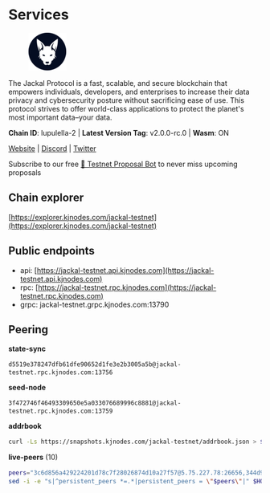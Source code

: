 # Services

<figure><img src="https://raw.githubusercontent.com/kj89/cosmos-images/main/logos/jackal.png" alt=""><figcaption></figcaption></figure>

The Jackal Protocol is a fast, scalable, and secure blockchain that empowers  individuals, developers, and enterprises to increase their data privacy and  cybersecurity posture without sacrificing ease of use. This protocol strives  to offer world-class applications to protect the planet's most important data–your data.

**Chain ID**: lupulella-2 | **Latest Version Tag**: v2.0.0-rc.0 | **Wasm**: ON

[Website](https://jackalprotocol.com) | [Discord](https://discord.com/invite/5GKym3p6rj) | [Twitter](https://twitter.com/Jackal_Protocol)



Subscribe to our free [🤖 Testnet Proposal Bot](https://t.me/kjnodes_testnet_proposal_bot) to never miss upcoming proposals


## Chain explorer
[https://explorer.kjnodes.com/jackal-testnet](https://explorer.kjnodes.com/jackal-testnet)

## Public endpoints

* api: [https://jackal-testnet.api.kjnodes.com](https://jackal-testnet.api.kjnodes.com)
* rpc: [https://jackal-testnet.rpc.kjnodes.com](https://jackal-testnet.rpc.kjnodes.com)
* grpc: jackal-testnet.grpc.kjnodes.com:13790

## Peering

**state-sync**

```text
d5519e378247dfb61dfe90652d1fe3e2b3005a5b@jackal-testnet.rpc.kjnodes.com:13756
```

**seed-node**

```text
3f472746f46493309650e5a033076689996c8881@jackal-testnet.rpc.kjnodes.com:13759
```

**addrbook**
```bash
curl -Ls https://snapshots.kjnodes.com/jackal-testnet/addrbook.json > $HOME/.canine/config/addrbook.json
```

**live-peers** (10)
```bash
peers="3c6d856a429224201d78c7f28026874d10a27f57@5.75.227.78:26656,344d9c933f936f79f3d62eff5cd0b82775a79dac@162.19.239.230:26656,dc84774683298e57a848b59b7c0d1a70477b4fc1@213.239.207.175:48656,27238e2f804bf28a14c186a2e0f0ceaae0d2588f@176.9.98.24:30566,d5519e378247dfb61dfe90652d1fe3e2b3005a5b@65.109.68.190:13756,f3e70d3de1974208af04dac6fabd657ab4abf0ff@65.108.75.107:24656,11b91d243d43e761c96cfbf49f2f2bd06cce2df8@65.109.23.114:17556,b549c1092e37db22576e31f19cbec4b1b3b36503@116.202.227.117:37656,80420ad774e622bda8e1dfa9b80da11eee7eed1f@144.126.140.252:29656,5eedbfbe64b942f4ab54db3842acf3bfab034c24@161.97.74.88:46656"
sed -i -e "s|^persistent_peers *=.*|persistent_peers = \"$peers\"|" $HOME/.canine/config/config.toml
```

